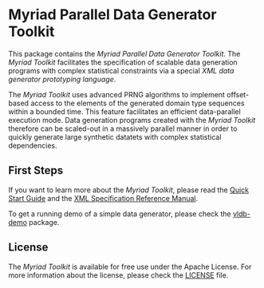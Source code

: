 Myriad Parallel Data Generator Toolkit
======================================

This package contains the *Myriad Parallel Data Generator Toolkit*. The *Myriad Toolkit* facilitates the specification of scalable data generation programs with complex statistical constraints via a special *XML data generator prototyping language*. 

The *Myriad Toolkit* uses advanced PRNG algorithms to implement offset-based access to the elements of the generated domain type sequences within a bounded time. This feature facilitates an efficient data-parallel execution mode. Data generation programs created with the *Myriad Toolkit* therefore can be scaled-out in a massively parallel manner in order to quickly generate large synthetic datatets with complex statistical dependencies.

First Steps
-----------

If you want to learn more about the *Myriad Toolkit*, please read the [Quick Start Guide](https://github.com/TU-Berlin-DIMA/myriad-toolkit/wiki/Quick-Start-Guide) and the [XML Specification Reference Manual](https://github.com/TU-Berlin-DIMA/myriad-toolkit/wiki/XML-Specification-Reference-Manual).

To get a running demo of a simple data generator, please check the [vldb-demo](https://github.com/TU-Berlin-DIMA/vldb-demo) package.


License
-------

The *Myriad Toolkit* is available for free use under the Apache License. For more information about the license, please check the [LICENSE](LICENSE) file.
